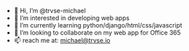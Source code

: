 - 👋 Hi, I’m @trvse-michael
- 👀 I’m interested in developing web apps
- 🌱 I’m currently learning python/django/html/css/javascript
- 💞️ I’m looking to collaborate on my web app for Office 365
- 📫 reach me at: michael@trvse.io

<!---
trvse-michael/trvse-michael is a ✨ special ✨ repository because its `README.md` (this file) appears on your GitHub profile.
You can click the Preview link to take a look at your changes.
--->
